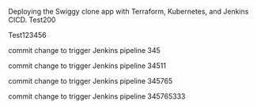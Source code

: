 Deploying the Swiggy clone app with Terraform, Kubernetes, and Jenkins CICD.
Test200


Test123456

commit change to trigger Jenkins pipeline 345

commit change to trigger Jenkins pipeline 34511


commit change to trigger Jenkins pipeline 345765

commit change to trigger Jenkins pipeline 345765333



